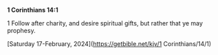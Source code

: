 **1 Corinthians 14:1**

1 Follow after charity, and desire spiritual gifts, but rather that ye may prophesy.

[Saturday 17-February, 2024](https://getbible.net/kjv/1 Corinthians/14/1)
